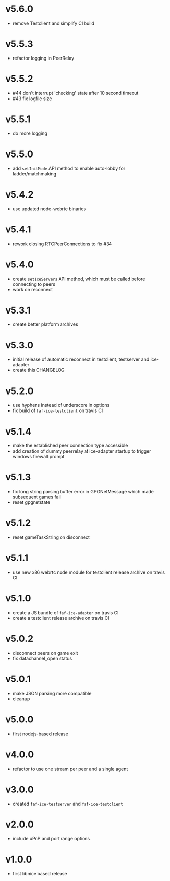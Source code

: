 v5.6.0
====== 

- remove Testclient and simplify CI build

v5.5.3
====== 

- refactor logging in PeerRelay

v5.5.2
====== 

- #44 don't interrupt 'checking' state after 10 second timeout
- #43 fix logfile size

v5.5.1
====== 

- do more logging

v5.5.0
====== 

- add `setInitMode` API method to enable auto-lobby for ladder/matchmaking

v5.4.2
====== 

- use updated node-webrtc binaries

v5.4.1
====== 

- rework closing RTCPeerConnections to fix #34

v5.4.0
====== 

- create `setIceServers` API method, which must be called before connecting to peers
- work on reconnect

v5.3.1
====== 

- create better platform archives

v5.3.0
====== 

- initial release of automatic reconnect in testclient, testserver and ice-adapter
- create this CHANGELOG

v5.2.0
====== 

- use hyphens instead of underscore in options
- fix build of `faf-ice-testclient` on travis CI

v5.1.4
====== 

- make the established peer connection type accessible
- add creation of dummy peerrelay at ice-adapter startup to trigger windows firewall prompt

v5.1.3
====== 

- fix long string parsing buffer error in GPGNetMessage which made subsequent games fail
- reset gpgnetstate

v5.1.2
======

- reset gameTaskString on disconnect

v5.1.1
======

- use new x86 webrtc node module for testclient release archive on travis CI

v5.1.0
======

- create a JS bundle of `faf-ice-adapter` on travis CI
- create a testclient release archive on travis CI

v5.0.2
======

- disconnect peers on game exit
- fix datachannel_open status

v5.0.1
======

- make JSON parsing more compatible
- cleanup

v5.0.0
======

- first nodejs-based release

v4.0.0
======

- refactor to use one stream per peer and a single agent 

v3.0.0
======

- created `faf-ice-testserver` and `faf-ice-testclient`

v2.0.0
======

- include uPnP and port range options


v1.0.0
======

- first libnice based release
